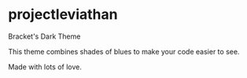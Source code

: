# projectleviathan
Bracket's Dark Theme

This theme combines shades of blues to make your code easier to see.

Made with lots of love.
